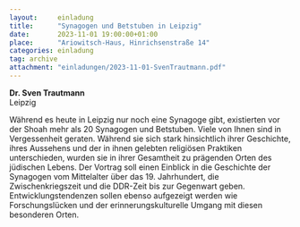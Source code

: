 ```yaml
---
layout:     einladung
title:      "Synagogen und Betstuben in Leipzig"
date:       2023-11-01 19:00:00+01:00
place:      "Ariowitsch-Haus, Hinrichsenstraße 14"
categories: einladung
tag: archive
attachment: "einladungen/2023-11-01-SvenTrautmann.pdf"
---
```


**Dr. Sven Trautmann**
<br>
Leipzig

Während es heute in Leipzig nur noch eine Synagoge gibt, existierten vor der Shoah mehr als 20 Synagogen und Betstuben. Viele von Ihnen sind in Vergessenheit geraten. Während sie sich stark hinsichtlich ihrer Geschichte, ihres Aussehens und der in ihnen gelebten religiösen Praktiken unterschieden, wurden sie in ihrer Gesamtheit zu prägenden Orten des jüdischen Lebens. Der Vortrag soll einen Einblick in die Geschichte der Synagogen vom Mittelalter über das 19. Jahrhundert, die Zwischenkriegszeit und die DDR-Zeit bis zur Gegenwart geben. Entwicklungstendenzen sollen ebenso aufgezeigt werden wie Forschungslücken und der erinnerungskulturelle Umgang mit diesen besonderen Orten.
